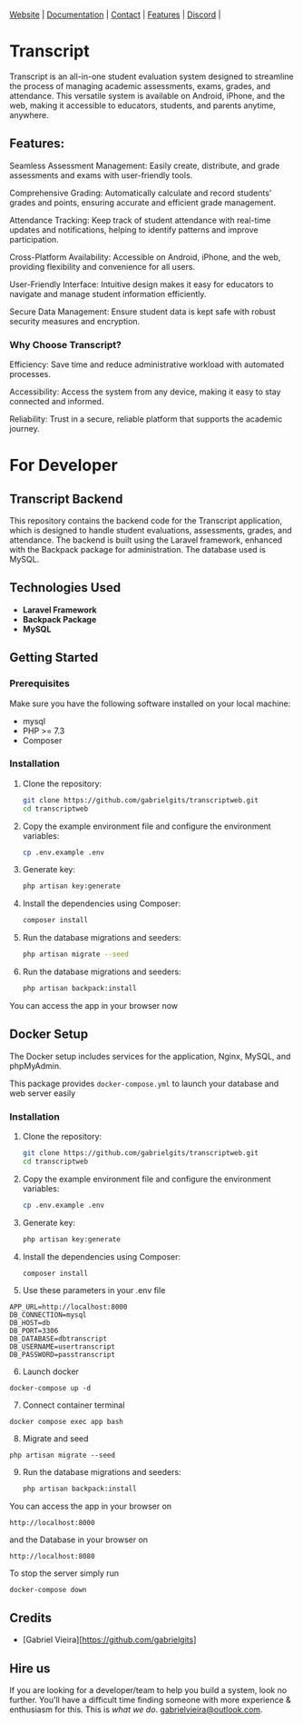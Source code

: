 <p align="left">
<br>
    <a href="https://transcript.ao/">Website</a> |
    <a href="https://transcript.ao/docs/">Documentation</a> |
    <a href="https://transcript.ao/contact">Contact</a> |
    <a href="https://transcript.ao/features">Features</a> |
    <a href="https://www.discord.com/r/transcript/">Discord</a> |
</p>

# Transcript

Transcript is an all-in-one student evaluation system designed to streamline the process of managing academic assessments, exams, grades, and attendance. This versatile system is available on Android, iPhone, and the web, making it accessible to educators, students, and parents anytime, anywhere.

## Features:

Seamless Assessment Management: Easily create, distribute, and grade assessments and exams with user-friendly tools.

Comprehensive Grading: Automatically calculate and record students' grades and points, ensuring accurate and efficient grade management.

Attendance Tracking: Keep track of student attendance with real-time updates and notifications, helping to identify patterns and improve participation.

Cross-Platform Availability: Accessible on Android, iPhone, and the web, providing flexibility and convenience for all users.

User-Friendly Interface: Intuitive design makes it easy for educators to navigate and manage student information efficiently.

Secure Data Management: Ensure student data is kept safe with robust security measures and encryption.

### Why Choose Transcript?

Efficiency: Save time and reduce administrative workload with automated processes.

Accessibility: Access the system from any device, making it easy to stay connected and informed.

Reliability: Trust in a secure, reliable platform that supports the academic journey.



# For Developer


## Transcript Backend

This repository contains the backend code for the Transcript application, which is designed to handle student evaluations, assessments, grades, and attendance. The backend is built using the Laravel framework, enhanced with the Backpack package for administration. The database used is MySQL.

## Technologies Used
- **Laravel Framework**
- **Backpack Package**
- **MySQL**

## Getting Started

### Prerequisites
Make sure you have the following software installed on your local machine:
- mysql
- PHP >= 7.3
- Composer

### Installation
1. Clone the repository:
    ```bash
    git clone https://github.com/gabrielgits/transcriptweb.git
    cd transcriptweb
    ```

2. Copy the example environment file and configure the environment variables:
    ```bash
    cp .env.example .env
    ```

3. Generate key:
    ```bash
   php artisan key:generate
    ```

4. Install the dependencies using Composer:
    ```bash
    composer install
    ```
5. Run the database migrations and seeders:
    ```bash
    php artisan migrate --seed
    ```
6. Run the database migrations and seeders:
    ```bash
    php artisan backpack:install
    ```
You can access the app in your browser now


## Docker Setup
The Docker setup includes services for the application, Nginx, MySQL, and phpMyAdmin.

This package provides `docker-compose.yml` to launch your database and web server easily

### Installation
1. Clone the repository:
    ```bash
    git clone https://github.com/gabrielgits/transcriptweb.git
    cd transcriptweb
    ```

2. Copy the example environment file and configure the environment variables:
    ```bash
    cp .env.example .env
    ```

3. Generate key:
    ```bash
   php artisan key:generate
    ```

4. Install the dependencies using Composer:
    ```bash
    composer install
    ```

5. Use these parameters in your .env file

```
APP_URL=http://localhost:8000
DB_CONNECTION=mysql
DB_HOST=db
DB_PORT=3306
DB_DATABASE=dbtranscript
DB_USERNAME=usertranscript
DB_PASSWORD=passtranscript
```

6. Launch docker

```
docker-compose up -d
```

7. Connect container terminal

```
docker compose exec app bash
```

8. Migrate and seed

```
php artisan migrate --seed
```
9. Run the database migrations and seeders:
    ```bash
    php artisan backpack:install
    ```

You can access the app in your browser on

```
http://localhost:8000
```

and the Database in your browser on

```
http://localhost:8080
```

To stop the server simply run

```
docker-compose down
```


## Credits

- [Gabriel Vieira][https://github.com/gabrielgits]


## Hire us

If you are looking for a developer/team to help you build a system, look no further. You'll have a difficult time finding someone with more experience & enthusiasm for this. This is _what we do_. [gabrielvieira@outlook.com](gabrielvieira@outlook.com).
